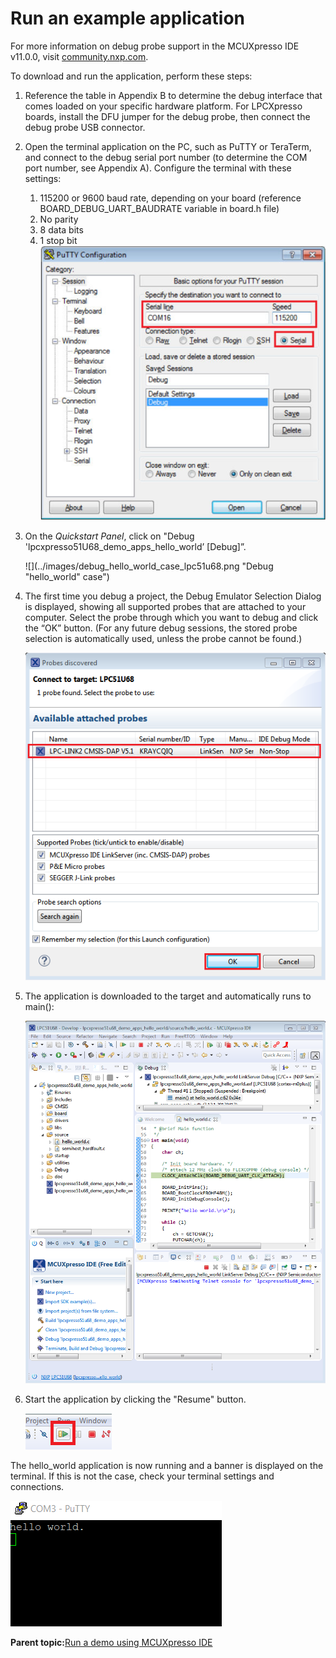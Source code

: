 # Run an example application

For more information on debug probe support in the MCUXpresso IDE v11.0.0, visit [community.nxp.com](https://community.nxp.com/message/630901).

To download and run the application, perform these steps:

1.  Reference the table in Appendix B to determine the debug interface that comes loaded on your specific hardware platform. For LPCXpresso boards, install the DFU jumper for the debug probe, then connect the debug probe USB connector.
2.  Open the terminal application on the PC, such as PuTTY or TeraTerm, and connect to the debug serial port number \(to determine the COM port number, see Appendix A\). Configure the terminal with these settings:

    1.  115200 or 9600 baud rate, depending on your board \(reference BOARD\_DEBUG\_UART\_BAUDRATE variable in board.h file\)
    2.  No parity
    3.  8 data bits
    4.  1 stop bit
    ![](../images/terminal_putty_configurations.png "Terminal (PuTTY) configurations")

3.  On the *Quickstart Panel*, click on "Debug 'lpcxpresso51U68\_demo\_apps\_hello\_world’ \[Debug\]”.

    ![](../images/debug_hello_world_case_lpc51u68.png "Debug "hello_world" case")

4.  The first time you debug a project, the Debug Emulator Selection Dialog is displayed, showing all supported probes that are attached to your computer. Select the probe through which you want to debug and click the “OK” button. \(For any future debug sessions, the stored probe selection is automatically used, unless the probe cannot be found.\)

    ![](../images/attached_probes_debug_emulator_selection_lpc51u68.png "Attached probes: debug emulator selection")

5.  The application is downloaded to the target and automatically runs to main\(\):

    ![](../images/stop_at_main_when_running_debugging_mcux_ide_lpc51.png "Stop at main() when running debugging")

6.  Start the application by clicking the "Resume" button.

    ![](../images/resume_button.png "Resume button")


The hello\_world application is now running and a banner is displayed on the terminal. If this is not the case, check your terminal settings and connections.

![](../images/hello_world_demo.png "Text display of the hello_world demo")

**Parent topic:**[Run a demo using MCUXpresso IDE](../topics/run_a_demo_using_mcuxpresso_ide.md)


